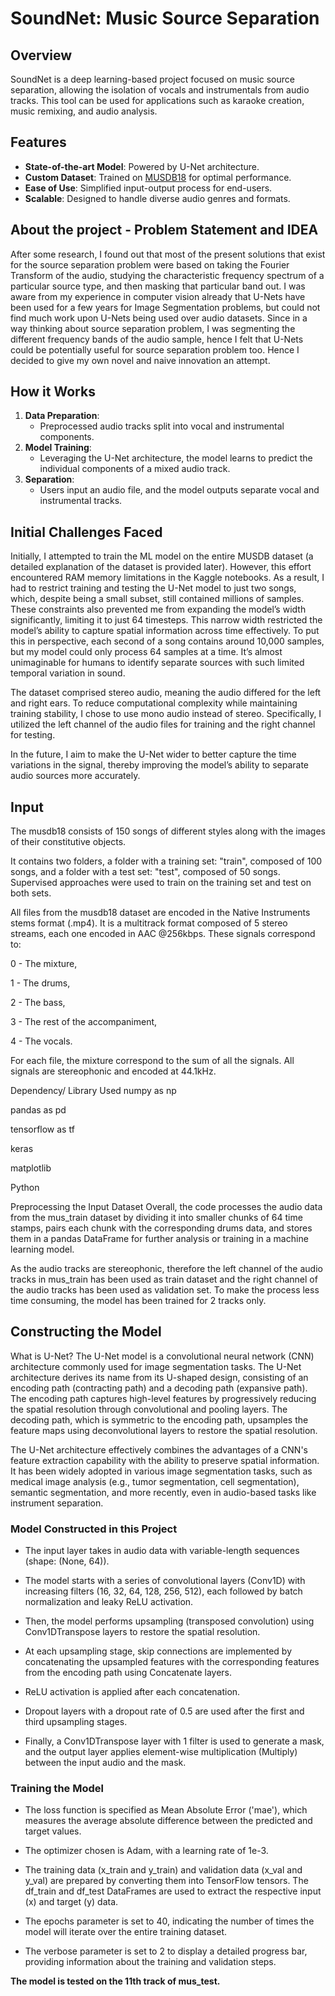 # SoundNet: Music Source Separation

## Overview
SoundNet is a deep learning-based project focused on music source separation, allowing the isolation of vocals and instrumentals from audio tracks. This tool can be used for applications such as karaoke creation, music remixing, and audio analysis.

## Features
- **State-of-the-art Model**: Powered by U-Net architecture.
- **Custom Dataset**: Trained on [MUSDB18](https://sigsep.github.io/datasets/musdb.html) for optimal performance.
- **Ease of Use**: Simplified input-output process for end-users.
- **Scalable**: Designed to handle diverse audio genres and formats.

## About the project - Problem Statement and IDEA
After some research, I found out that most of the present solutions that exist for the source separation problem were based on taking the Fourier Transform of the audio, studying the characteristic frequency spectrum of a particular source type, and then masking that particular band out. I was aware from my experience in computer vision already that U-Nets have been used for a few years for Image Segmentation problems, but could not find much work upon U-Nets being used over audio datasets. Since in a way thinking about source separation problem, I was segmenting the different frequency bands of the audio sample, hence I felt that U-Nets could be potentially useful for source separation problem too. Hence I decided to give my own novel and naive innovation an attempt.

## How it Works
1. **Data Preparation**:
   - Preprocessed audio tracks split into vocal and instrumental components.
2. **Model Training**:
   - Leveraging the U-Net architecture, the model learns to predict the individual components of a mixed audio track.
3. **Separation**:
   - Users input an audio file, and the model outputs separate vocal and instrumental tracks.

## Initial Challenges Faced

Initially, I attempted to train the ML model on the entire MUSDB dataset (a detailed explanation of the dataset is provided later). However, this effort encountered RAM memory limitations in the Kaggle notebooks. As a result, I had to restrict training and testing the U-Net model to just two songs, which, despite being a small subset, still contained millions of samples. These constraints also prevented me from expanding the model’s width significantly, limiting it to just 64 timesteps. This narrow width restricted the model’s ability to capture spatial information across time effectively. To put this in perspective, each second of a song contains around 10,000 samples, but my model could only process 64 samples at a time. It’s almost unimaginable for humans to identify separate sources with such limited temporal variation in sound.

The dataset comprised stereo audio, meaning the audio differed for the left and right ears. To reduce computational complexity while maintaining training stability, I chose to use mono audio instead of stereo. Specifically, I utilized the left channel of the audio files for training and the right channel for testing.

In the future, I aim to make the U-Net wider to better capture the time variations in the signal, thereby improving the model’s ability to separate audio sources more accurately.

## Input

The musdb18 consists of 150 songs of different styles along with the images of their constitutive objects.

It contains two folders, a folder with a training set: "train", composed of 100 songs, and a folder with a test set: "test", composed of 50 songs. Supervised approaches were used to train on the training set and test on both sets.

All files from the musdb18 dataset are encoded in the Native Instruments stems format (.mp4). It is a multitrack format composed of 5 stereo streams, each one encoded in AAC @256kbps. These signals correspond to:

0 - The mixture,

1 - The drums,

2 - The bass,

3 - The rest of the accompaniment,

4 - The vocals.

For each file, the mixture correspond to the sum of all the signals. All signals are stereophonic and encoded at 44.1kHz.

Dependency/ Library Used
numpy as np

pandas as pd

tensorflow as tf

keras

matplotlib

Python

Preprocessing the Input Dataset
Overall, the code processes the audio data from the mus_train dataset by dividing it into smaller chunks of 64 time stamps, pairs each chunk with the corresponding drums data, and stores them in a pandas DataFrame for further analysis or training in a machine learning model.

As the audio tracks are stereophonic, therefore the left channel of the audio tracks in mus_train has been used as train dataset and the right channel of the audio tracks has been used as validation set. To make the process less time consuming, the model has been trained for 2 tracks only.

## Constructing the Model

What is U-Net?
The U-Net model is a convolutional neural network (CNN) architecture commonly used for image segmentation tasks. The U-Net architecture derives its name from its U-shaped design, consisting of an encoding path (contracting path) and a decoding path (expansive path). The encoding path captures high-level features by progressively reducing the spatial resolution through convolutional and pooling layers. The decoding path, which is symmetric to the encoding path, upsamples the feature maps using deconvolutional layers to restore the spatial resolution.

The U-Net architecture effectively combines the advantages of a CNN's feature extraction capability with the ability to preserve spatial information. It has been widely adopted in various image segmentation tasks, such as medical image analysis (e.g., tumor segmentation, cell segmentation), semantic segmentation, and more recently, even in audio-based tasks like instrument separation.

### Model Constructed in this Project
* The input layer takes in audio data with variable-length sequences (shape: (None, 64)).

* The model starts with a series of convolutional layers (Conv1D) with increasing filters (16, 32, 64, 128, 256, 512), each followed by batch normalization and leaky ReLU activation.

* Then, the model performs upsampling (transposed convolution) using Conv1DTranspose layers to restore the spatial resolution.

* At each upsampling stage, skip connections are implemented by concatenating the upsampled features with the corresponding features from the encoding path using Concatenate layers.

* ReLU activation is applied after each concatenation.

* Dropout layers with a dropout rate of 0.5 are used after the first and third upsampling stages.

* Finally, a Conv1DTranspose layer with 1 filter is used to generate a mask, and the output layer applies element-wise multiplication (Multiply) between the input audio and the mask.

### Training the Model
* The loss function is specified as Mean Absolute Error ('mae'), which measures the average absolute difference between the predicted and target values.

* The optimizer chosen is Adam, with a learning rate of 1e-3.

* The training data (x_train and y_train) and validation data (x_val and y_val) are prepared by converting them into TensorFlow tensors. The df_train and df_test DataFrames are used to extract the respective input (x) and target (y) data.

* The epochs parameter is set to 40, indicating the number of times the model will iterate over the entire training dataset.

* The verbose parameter is set to 2 to display a detailed progress bar, providing information about the training and validation steps.

**The model is tested on the 11th track of mus_test.**
